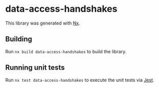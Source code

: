 # data-access-handshakes

This library was generated with [Nx](https://nx.dev).

## Building

Run `nx build data-access-handshakes` to build the library.

## Running unit tests

Run `nx test data-access-handshakes` to execute the unit tests via [Jest](https://jestjs.io).
